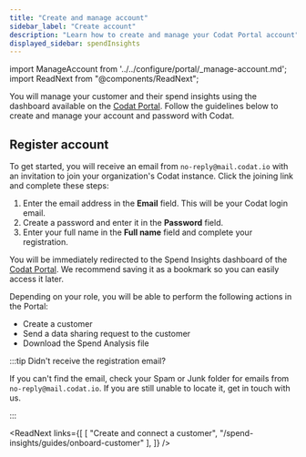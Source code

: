```yaml
---
title: "Create and manage account"
sidebar_label: "Create account"
description: "Learn how to create and manage your Codat Portal account"
displayed_sidebar: spendInsights
---
```


import ManageAccount from '../../configure/portal/_manage-account.md';
import ReadNext from "@components/ReadNext";

You will manage your customer and their spend insights using the dashboard available on the [Codat Portal](https://app.codat.io). Follow the guidelines below to create and manage your account and password with Codat.

## Register account

To get started, you will receive an email from `no-reply@mail.codat.io` with an invitation to join your organization's Codat instance. Click the joining link and complete these steps: 

1. Enter the email address in the **Email** field. This will be your Codat login email.
2. Create a password and enter it in the **Password** field.
3. Enter your full name in the **Full name** field and complete your registration.

You will be immediately redirected to the Spend Insights dashboard of the [Codat Portal](https://app.codat.io). We recommend saving it as a bookmark so you can easily access it later. 

Depending on your role, you will be able to perform the following actions in the Portal: 

- Create a customer
- Send a data sharing request to the customer
- Download the Spend Analysis file

:::tip Didn't receive the registration email?

If you can't find the email, check your Spam or Junk folder for emails from `no-reply@mail.codat.io`. If you are still unable to locate it, get in touch with us.

:::

<ManageAccount />

<ReadNext
  links={[
    [ "Create and connect a customer", "/spend-insights/guides/onboard-customer" ],
  ]}
/>